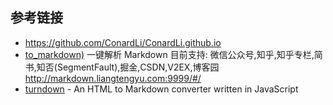 ## 参考链接

- https://github.com/ConardLi/ConardLi.github.io
- [to_markdown)](https://github.com/liangtengyu/to_markdown) 一键解析 Markdown 目前支持: 微信公众号,知乎,知乎专栏,简书,知否(SegmentFault),掘金,CSDN,V2EX,博客园 http://markdown.liangtengyu.com:9999/#/
- [turndown](https://mixmark-io.github.io/turndown/) - An HTML to Markdown converter written in JavaScript
